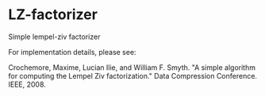 # LZ-factorizer
Simple lempel-ziv factorizer

For implementation details, 
please see:

Crochemore, Maxime, Lucian Ilie, and William F. Smyth. "A simple algorithm for computing the Lempel Ziv factorization." Data Compression Conference. IEEE, 2008.
